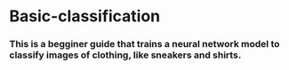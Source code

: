 # Basic-classification
### This is a begginer guide that trains a neural network model to classify images of clothing, like sneakers and shirts.
